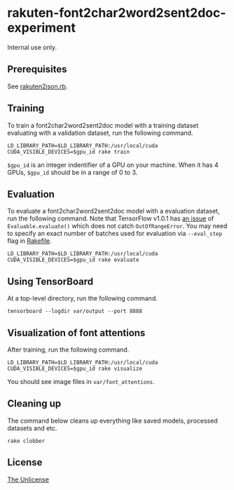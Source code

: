 # rakuten-font2char2word2sent2doc-experiment

Internal use only.


## Prerequisites

See [rakuten2json.rb](https://github.com/raviqqe/rakuten2json.rb).


## Training

To train a font2char2word2sent2doc model with a training dataset
evaluating with a validation dataset, run the following command.

```
LD_LIBRARY_PATH=$LD_LIBRARY_PATH:/usr/local/cuda CUDA_VISIBLE_DEVICES=$gpu_id rake train
```

`$gpu_id` is an integer indentifier of a GPU on your machine.
When it has 4 GPUs, `$gpu_id` should be in a range of 0 to 3.


## Evaluation

To evaluate a font2char2word2sent2doc model with a evaluation dataset,
run the following command.
Note that TensorFlow v1.0.1 has
[an issue](https://github.com/tensorflow/tensorflow/issues/7407)
of `Evaluable.evaluate()` which does not catch `OutOfRangeError`.
You may need to specify an exact number of batches used for evaluation
via `--eval_step` flag in [Rakefile](Rakefile).

```
LD_LIBRARY_PATH=$LD_LIBRARY_PATH:/usr/local/cuda CUDA_VISIBLE_DEVICES=$gpu_id rake evaluate
```


## Using TensorBoard

At a top-level directory, run the following command.

```
tensorboard --logdir var/output --port 8888
```


## Visualization of font attentions

After training, run the following command.

```
LD_LIBRARY_PATH=$LD_LIBRARY_PATH:/usr/local/cuda CUDA_VISIBLE_DEVICES=$gpu_id rake visualize
```

You should see image files in `var/font_attentions`.


## Cleaning up

The command below cleans up everything like saved models, processed datasets
and etc.

```
rake clobber
```


## License

[The Unlicense](https://unlicense.org)
